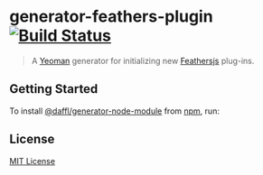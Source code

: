 # generator-feathers-plugin [![Build Status](https://travis-ci.org/daffl/generator-node-module.png?branch=master)](https://travis-ci.org/daffl/generator-node-module)

> A [Yeoman](http://yeoman.io) generator for initializing new [Feathersjs](https://github.com/feathersjs) plug-ins.

## Getting Started

To install [@daffl/generator-node-module](https://github.com/daffl/generator-node-module) from [npm](https://www.npmjs.org/), run:

## License

[MIT License](http://en.wikipedia.org/wiki/MIT_License)
